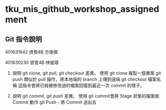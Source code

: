 # tku_mis_github_workshop_assignedment

## Git 指令說明

401631642 資管4B 方俊傑

401630230 資管4B 林俊璋

1. 說明 git clone, git pull, git checkout 差異。
使用 git clone 複製一個專案
git push 類似於 pull 操作，將本地端的 branch 上傳到遠端
git checkout 檔案名稱 這指令會將已經被修改過的檔案回復到最近一次 commit 的樣子。


2. 說明 git commit, git push 差異。
使用 git commit會將 Stage 狀態的檔案做 Commit 動作
     git Push - 將 Commit 送出去

